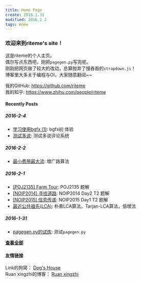 ```yaml
---
title: Home Page
create: 2016.1.31
modified: 2016.2.2
tags: Home
---
```

### 欢迎来到riteme's site！
这是riteme的个人主页。  
偶尔写点东西吧，刚把`pagegen.py`写完呢。  
刚刚把网页做了较大的改动，总算抛弃了慢吞吞的`strapdown.js`！  
博客里大多关于编程与OI，大家随意翻阅~~

我的GitHub: <https://github.com/riteme>  
我的知乎: <https://www.zhihu.com/people/riteme>

#### Recently Posts
##### 2016-2-4
* [学习使用bgfx (1)](./blog/2016-2-3/learn-bgfx-1.html): bgfx初  体验
* [测试多说](./blog/2016-2-4/comments.html): 测试多说评论系统

##### 2016-2-2
* [最小费用最大流](./blog/2016-2-2/mincost-maxflow.html): 增广路算法

##### 2016-2-1
* [[POJ2135] Farm Tour](./blog/2016-2-1/farm-tour.html): POJ2135 题解
* [[NOIP2014] 寻找道路](./blog/2016-2-1/find-path.html): NOIP2014 Day2 T2 题解
* [[NOIP2015] 信息传递](./blog/2016-2-1/message.html): NOIP2015 Day1 T2 题解
* [最近公共祖先(LCA)](./blog/2016-2-1/lca.html): 朴素LCA算法，Tarjan-LCA算法，倍增法

##### 2016-1-31
* [pagegen.py的试炼](./blog/2016-1-31/test.html): 测试`pagegen.py`

[**查看全部**](./posts.html)

#### 友情链接
Link的狗窝： [Dog's House](http://link-arthur.github.io/)  
Ruan xingzhi的博客： [Ruan xingzhi](http://ruanxingzhi.github.io/)
